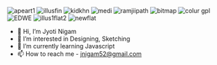 ![apeart1](https://user-images.githubusercontent.com/50989564/186203186-3a500468-2bf8-4731-81b0-69aa81e414b8.png)
![illusfin](https://user-images.githubusercontent.com/50989564/186203203-d424ea24-4e0a-4b41-a76f-d1559c395504.png)
![kidkhn](https://user-images.githubusercontent.com/50989564/186203214-3992a652-6805-4a69-8a2c-c170f7a0d52a.png)
![medi](https://user-images.githubusercontent.com/50989564/186203223-799a2dfe-e3ab-4a91-9dee-1304c7834f94.png)
![ramjiipath](https://user-images.githubusercontent.com/50989564/186203235-d6c13710-2043-4f36-b49f-79610816f280.png)
![bitmap](https://user-images.githubusercontent.com/50989564/186201991-f2fc7b84-a9c1-4a1f-9435-6c71b617d1db.png)
![colur gpl](https://user-images.githubusercontent.com/50989564/186202010-f9a756eb-e873-4aee-bf80-d8015e41441e.png)
![EDWE](https://user-images.githubusercontent.com/50989564/186202029-fd15386e-eda3-429e-b35b-67287d61bf3d.png)
![illus1flat2](https://user-images.githubusercontent.com/50989564/186202039-94ad5a47-631c-4c7e-a2bf-3455df67c944.png)
![newflat](https://user-images.githubusercontent.com/50989564/186202052-2d473e7b-fc81-4000-b019-dd9f2ee5fba7.png)
- 👋 Hi, I’m Jyoti Nigam
- 👀 I’m interested in Designing, Sketching
- 🌱 I’m currently learning Javascript
- 📫 How to reach me - jnigam52@gmail.com

<!---
Jnigam52/Jnigam52 is a ✨ special ✨ repository because its `README.md` (this file) appears on your GitHub profile.
You can click the Preview link to take a look at your changes.
--->
